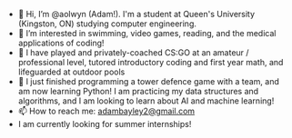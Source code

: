 - 👋 Hi, I’m @aolwyn (Adam!). I'm a student at Queen's University (Kingston, ON) studying computer engineering.
- 👀 I’m interested in swimming, video games, reading, and the medical applications of coding! 
- 🔨 I have  played and privately-coached CS:GO at an amateur / professional level, tutored introductory coding and first year math, and lifeguarded at outdoor pools
- 🌱 I just finished programming a tower defence game with a team, and am now learning Python! I am practicing my data structures and algorithms, and I am looking to learn about AI and machine learning! 
- 📫 How to reach me: adambayley2@gmail.com
- I am currently looking for summer internships!

<!---
aolwyn/aolwyn is a ✨ special ✨ repository because its `README.md` (this file) appears on your GitHub profile.
You can click the Preview link to take a look at your changes.
--->
